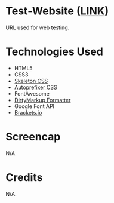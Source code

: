 # Test-Website (<a href="http://www.komonogaming.ga" target="_blank">LINK</a>)

URL used for web testing.

# Technologies Used

<ul>
  <li>HTML5</li>
  <li>CSS3</li>
  <li><a href="http://getskeleton.com/">Skeleton CSS</a></li>
  <li><a href="https://autoprefixer.github.io/">Autoprefixer CSS</a></li>
  <li>FontAwesome</li>
  <li><a href="https://www.10bestdesign.com/dirtymarkup/">DirtyMarkup Formatter</a></li>
  <li>Google Font API</li>
  <li><a href="http://brackets.io/">Brackets.io</a></li>
</ul>

# Screencap

N/A.

# Credits

N/A.
